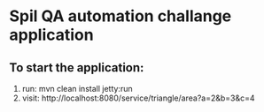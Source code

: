 # Spil QA automation challange application

## To start the application:
1. run: mvn clean install jetty:run
2. visit: http://localhost:8080/service/triangle/area?a=2&b=3&c=4
